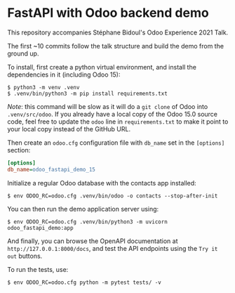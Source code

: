 # FastAPI with Odoo backend demo

This repository accompanies Stéphane Bidoul's Odoo Experience 2021 Talk.

The first ~10 commits follow the talk structure and build the demo from the ground up.

To install, first create a python virtual environment, and install the dependencies in
it (including Odoo 15):

```console
$ python3 -m venv .venv
$ .venv/bin/python3 -m pip install requirements.txt
```

*Note*: this command will be slow as it will do a `git clone` of Odoo into
`.venv/src/odoo`. If you already have a local copy of the Odoo 15.0 source code, feel
free to update the `odoo` line in `requirements.txt` to make it point to your local copy
instead of the GitHub URL.

Then create an `odoo.cfg` configuration file with `db_name` set in the `[options]`
section:

```ini
[options]
db_name=odoo_fastapi_demo_15
```

Initialize a regular Odoo database with the contacts app installed:

```console
$ env ODOO_RC=odoo.cfg .venv/bin/odoo -o contacts --stop-after-init
```

You can then run the demo application server using:

```console
$ env ODOO_RC=odoo.cfg .venv/bin/python3 -m uvicorn odoo_fastapi_demo:app
```

And finally, you can browse the OpenAPI documentation at `http://127.0.0.1:8000/docs`,
and test the API endpoints using the `Try it out` buttons.

To run the tests, use:

```console
$ env ODOO_RC=odoo.cfg python -m pytest tests/ -v
```
